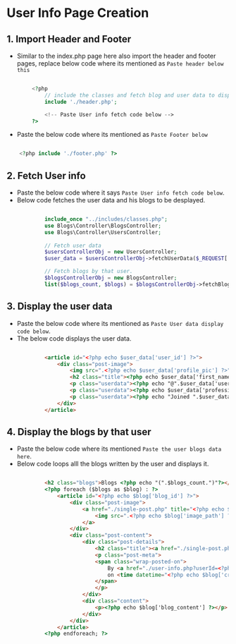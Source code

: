 # User Info Page Creation

## 1. Import Header and Footer

- Similar to the index.php page here also import the header and footer pages, replace below code where its mentioned as `Paste header below this`

```php

        <?php 
            // include the classes and fetch blog and user data to display
            include './header.php';

            <!-- Paste User info fetch code below -->
        ?>

```

- Paste the below code where its mentioned as `Paste Footer below`

```php

    <?php include './footer.php' ?>

```

## 2. Fetch User info

- Paste the below code where it says `Paste User info fetch code below`.
- Below code fetches the user data and his blogs to be desplayed.

```php

            include_once "../includes/classes.php";
            use Blogs\Controller\BlogsController;
            use Blogs\Controller\UsersController;
        
            // Fetch user data 
            $usersControllerObj = new UsersController; 
            $user_data = $usersControllerObj->fetchUserData($_REQUEST['userId']);

            // Fetch blogs by that user.
            $blogsControllerObj = new BlogsController; 
            list($blogs_count, $blogs) = $blogsControllerObj->fetchBlogsByUser($_REQUEST['userId']);

```

## 3. Display the user data

- Paste the below code where its mentioned as `Paste User data display code below`.
- The below code displays the user data.

```html

            <article id="<?php echo $user_data['user_id'] ?>">
                <div class="post-image">
                    <img src=".<?php echo $user_data['profile_pic'] ?>" alt="<?php echo $user_data['first_name'] ?>" width="200" height="100">
                    <h2 class="title"><?php echo $user_data['first_name']. " ". $user_data['last_name'] ?></h2>
                    <p class="userdata"><?php echo "@".$user_data['username'] ?></p>
                    <p class="userdata"><?php echo $user_data['profession'] ?></p>
                    <p class="userdata"><?php echo "Joined ".$user_data['created_on'] ?></p>
                </div>
            </article>

```

## 4. Display the blogs by that user

- Paste the below code where its mentioned `Paste the user blogs data here`.
- Below code loops alll the blogs written by the user and displays it.

```html

            <h2 class="blogs">Blogs <?php echo "(".$blogs_count.")"?></h2>
            <?php foreach ($blogs as $blog) : ?>
                <article id="<?php echo $blog['blog_id'] ?>">
                    <div class="post-image">
                        <a href="./single-post.php" title="<?php echo $blog['blog_title'] ?>">
                            <img src=".<?php echo $blog['image_path'] ?>" alt="<?php echo $blog['blog_title'] ?>" width="900" height="500">
                        </a>
                    </div>
                    <div class="post-content">
                        <div class="post-details">
                            <h2 class="title"><a href="./single-post.php" rel="bookmark"><?php echo $blog['blog_title'] ?></a></h2>
                            <p class="post-meta">
                            <span class="wrap-posted-on">
                                By <a href="./user-info.php?userId=<?php echo $blog['user_id'] ?>"><?php echo $blog['created_by'] ?></a>
                                on <time datetime="<?php echo $blog['created_on'] ?>"><?php echo $blog['created_on'] ?></time>
                            </span>
                            </p>
                        </div>
                        <div class="content">
                            <p><?php echo $blog['blog_content'] ?></p>
                        </div>
                    </div>
                </article>
            <?php endforeach; ?>

```
